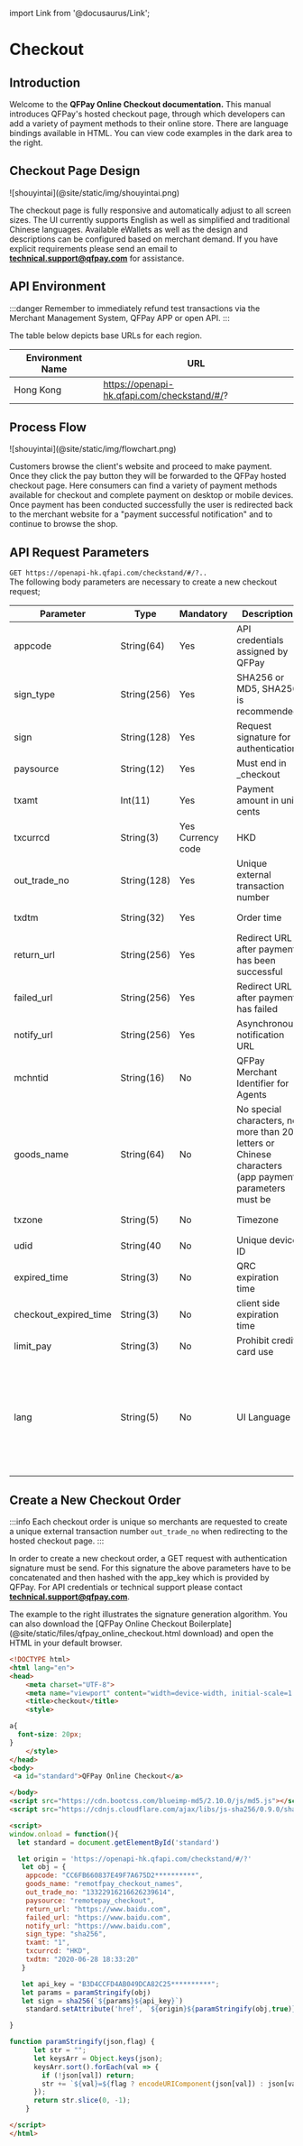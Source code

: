 import Link from '@docusaurus/Link';

# Checkout

## Introduction

Welcome to the **QFPay Online Checkout documentation.** This manual introduces QFPay's hosted checkout page, through which developers can add a variety of payment methods to their online store. There are language bindings available in HTML. You can view code examples in the dark area to the right.

## Checkout Page Design

<Link href="/img/shouyintai.png"> ![shouyintai](@site/static/img/shouyintai.png) </Link>

The checkout page is fully responsive and automatically adjust to all screen sizes. The UI currently supports English as well as simplified and traditional Chinese languages. Available eWallets as well as the design and descriptions can be configured based on merchant demand. If you have explicit requirements please send an email to **technical.support@qfpay.com** for assistance.

## API Environment

:::danger
Remember to immediately refund test transactions via the Merchant Management System, QFPay APP or open API.
:::

The table below depicts base URLs for each region.

| Environment Name | URL              |
| ---------- | ------------------------- |
| Hong Kong | https://openapi-hk.qfapi.com/checkstand/#/? |

## Process Flow

<Link href="/img/flowchart.png"> ![shouyintai](@site/static/img/flowchart.png) </Link>

Customers browse the client's website and proceed to make payment. Once they click the pay button they will be forwarded to the QFPay hosted checkout page. Here consumers can find a variety of payment methods available for checkout and complete payment on desktop or mobile devices. Once payment has been conducted successfully the user is redirected back to the merchant website for a "payment successful notification" and to continue to browse the shop.

## API Request Parameters

`GET https://openapi-hk.qfapi.com/checkstand/#/?..` <br/>
The following body parameters are necessary to create a new checkout request;

 | Parameter | Type | Mandatory | Description | Example |
| ---------- | ----------- | ----------- | ----------- | ----------- |
 | appcode | String(64) | Yes|API credentials assigned by QFPay|	A6A49A******************5032|
|sign_type | String(256)|Yes|SHA256 or MD5, SHA256 is recommended|	sha256|
|sign | String(128)	|Yes|	Request signature for authentication|	3b020a6349646684ebeeb0ec2cd3d1fb|
|paysource	 | String(12)|	Yes|	Must end in _checkout|	remotepay_checkout|
|txamt	 | Int(11)|	Yes|	Payment amount in unit cents|	1099|
|txcurrcd |String(3)|	Yes	Currency code|	HKD|
|out_trade_no|	String(128)|	Yes|	Unique external transaction number|	202005270001|
|txdtm	|String(32)	|Yes|	Order time	|2020-06-24 20:04:37, Format: YYYY-MM-DD hh:mm:ss|
|return_url|	String(256)|	Yes	|Redirect URL after payment has been successful	|https://xxx.com/return/success|
|failed_url	|String(256)|	Yes	|Redirect URL after payment has failed	|https://xxx.com/return/failed|
|notify_url	|String(256)|	Yes	|Asynchronous notification URL	|https://xxx.com/notify/success|
|mchntid	|String(16)|	No|QFPay Merchant Identifier for Agents|PAKjVHJmQe|
|goods_name	|String(64)|	No	|No special characters, no more than 20 letters or Chinese characters (app payment parameters must be |passed). If you want to display the merchant name on the clearing file, this parameter must be empty.|
|txzone	|String(5)	|No	|Timezone	|This field is used to record the local order time, the default is Beijing time +0800.|
|udid	|String(40	|No	|Unique device ID	|0001|
|expired_time	|String(3)	|No	|QRC expiration time|Unit in minutes, minimum 5 minutes, maximum 120 minutes, only WeChat Pay, Alipay |and Alipay_hk support this parameter|
|checkout_expired_time	|String(3)	|No	|client side expiration time|Unit in minutes, the checkout page will be redirect to fail url when time is up|
|limit_pay	|String(3)	|No	|Prohibit credit card use|The parameter value is specified as no_credit, which prohibits the use of |credit card payments, only WeChat Pay supports this feature.|
|lang|String(5)|No|UI Language|possible values: <br/> zh-hk (Hong Kong Traditional Chinese) <br/> zh-cn (Simplified Chinese) <br/> en (English) <br/> The checkout page will use default language of browser if do not pass this parameter in checkout request. If pass this parameter in checkout request, do not include this parameter in generating signature.|

## Create a New Checkout Order

:::info
Each checkout order is unique so merchants are requested to create a unique external transaction number `out_trade_no` when redirecting to the hosted checkout page.
::: 

In order to create a new checkout order, a GET request with authentication signature must be send. For this signature the above parameters have to be concatenated and then hashed with the app_key which is provided by QFPay. For API credentials or technical support please contact **technical.support@qfpay.com**.

The example to the right illustrates the signature generation algorithm. You can also download the [QFPay Online Checkout Boilerplate](@site/static/files/qfpay_online_checkout.html download) and open the HTML in your default browser.

```html
<!DOCTYPE html>
<html lang="en">
<head>
    <meta charset="UTF-8">
    <meta name="viewport" content="width=device-width, initial-scale=1.0">
    <title>checkout</title>
    <style>

a{
  font-size: 20px;
}
    </style>
</head>
<body>
 <a id="standard">QFPay Online Checkout</a>

</body>
<script src="https://cdn.bootcss.com/blueimp-md5/2.10.0/js/md5.js"></script>
<script src="https://cdnjs.cloudflare.com/ajax/libs/js-sha256/0.9.0/sha256.min.js"></script>

<script> 
window.onload = function(){
  let standard = document.getElementById('standard')

  let origin = 'https://openapi-hk.qfapi.com/checkstand/#/?'
   let obj = {
    appcode: "CC6FB660837E49F7A675D2**********",
    goods_name: "remotfpay_checkout_names",
    out_trade_no: "13322916216626239614",
    paysource: "remotepay_checkout",
    return_url: "https://www.baidu.com",
    failed_url: "https://www.baidu.com",
    notify_url: "https://www.baidu.com",
    sign_type: "sha256",
    txamt: "1",
    txcurrcd: "HKD",
    txdtm: "2020-06-28 18:33:20"
   }

   let api_key = "B3D4CCFD4AB049DCA82C25**********";
   let params = paramStringify(obj) 
   let sign = sha256(`${params}${api_key}`)
    standard.setAttribute('href', `${origin}${paramStringify(obj,true)}&sign=${sign}`)

}   

function paramStringify(json,flag) {
      let str = "";
      let keysArr = Object.keys(json);
      keysArr.sort().forEach(val => {
        if (!json[val]) return;
        str += `${val}=${flag ? encodeURIComponent(json[val]) : json[val]}&`;
      });
      return str.slice(0, -1);
    }

</script>
</html>
```
